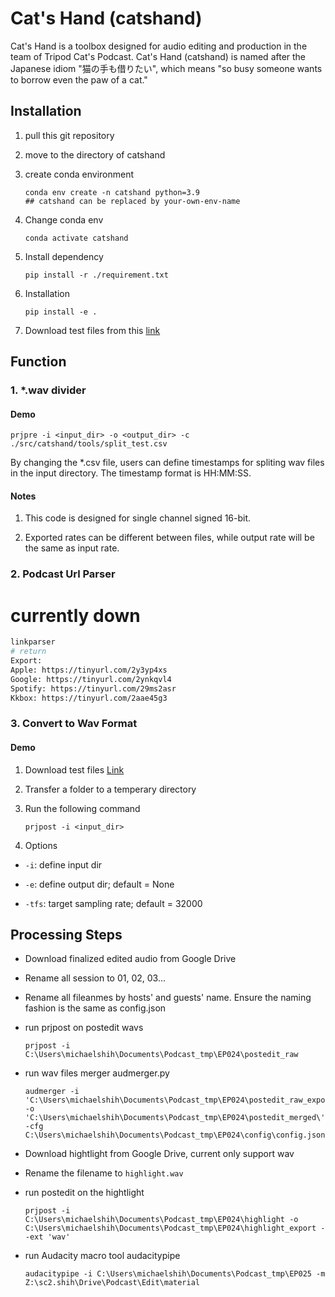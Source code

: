 # Cat's Hand (catshand)

Cat's Hand is a toolbox designed for audio editing and production in the team of Tripod Cat's Podcast. Cat's Hand (catshand) is named after the Japanese idiom "猫の手も借りたい", which means "so busy someone wants to borrow even the paw of a cat."

## Installation

1. pull this git repository
2. move to the directory of catshand
3. create conda environment

    ```shell
    conda env create -n catshand python=3.9
    ## catshand can be replaced by your-own-env-name
    ```

4. Change conda env 

    ```shell
    conda activate catshand
    ```

5. Install dependency
    
    ```shell
    pip install -r ./requirement.txt
    ```


6. Installation

    ```shell
    pip install -e .
    ```

7. Download test files from this [link](https://drive.google.com/drive/folders/1ZK2PGQHYUtQUZYW7GLx3O8Ukr5MvmnHe?usp=sharing)

## Function

### 1. *.wav divider

#### Demo

```shell
prjpre -i <input_dir> -o <output_dir> -c ./src/catshand/tools/split_test.csv
```

By changing the *.csv file, users can define timestamps for spliting wav files in the input directory. The timestamp format is HH:MM:SS.

#### Notes

1. This code is designed for single channel signed 16-bit.

2. Exported rates can be different between files, while output rate will be the same as input rate.

### 2. Podcast Url Parser
# currently down

```bash
linkparser
# return
Export:
Apple: https://tinyurl.com/2y3yp4xs
Google: https://tinyurl.com/2ynkqvl4
Spotify: https://tinyurl.com/29ms2asr
Kkbox: https://tinyurl.com/2aae45g3
```

### 3. Convert to Wav Format

#### Demo

1. Download test files [Link](https://drive.google.com/drive/folders/14T52ACyoYR1IxLtU7rNCz6J1y8pjzUCL?usp=sharing)

2. Transfer a folder to a temperary directory

3. Run the following command

    ```shell
    prjpost -i <input_dir>
    ```

4. Options

- `-i`: define input dir

- `-e`: define output dir; default = None

- `-tfs`: target sampling rate; default = 32000

## Processing Steps

- Download finalized edited audio from Google Drive
- Rename all session to 01, 02, 03...
- Rename all fileanmes by hosts' and guests' name. Ensure the naming fashion is the same as config.json

- run prjpost on postedit wavs

    ```shell
    prjpost -i C:\Users\michaelshih\Documents\Podcast_tmp\EP024\postedit_raw
    ```

- run wav files merger audmerger.py

    ```shell
    audmerger -i 'C:\Users\michaelshih\Documents\Podcast_tmp\EP024\postedit_raw_export\' -o 'C:\Users\michaelshih\Documents\Podcast_tmp\EP024\postedit_merged\' -cfg C:\Users\michaelshih\Documents\Podcast_tmp\EP024\config\config.json
    ```

- Download hightlight from Google Drive, current only support wav
- Rename the filename to `highlight.wav`
- run postedit on the hightlight

    ```shell
    prjpost -i C:\Users\michaelshih\Documents\Podcast_tmp\EP024\highlight -o C:\Users\michaelshih\Documents\Podcast_tmp\EP024\highlight_export --ext 'wav'
    ```

- run Audacity macro tool audacitypipe

    ```shell
    audacitypipe -i C:\Users\michaelshih\Documents\Podcast_tmp\EP025 -m Z:\sc2.shih\Drive\Podcast\Edit\material
    ```
